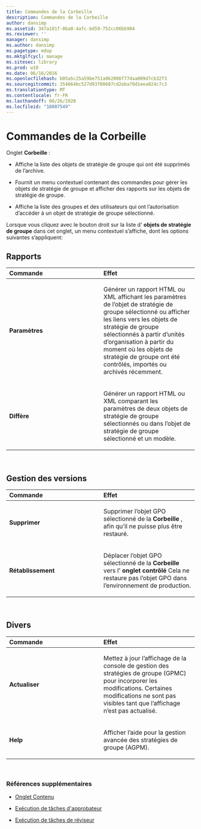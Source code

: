 ```yaml
---
title: Commandes de la Corbeille
description: Commandes de la Corbeille
author: dansimp
ms.assetid: 347a101f-0ba0-4afc-bd59-752cc06bb904
ms.reviewer: ''
manager: dansimp
ms.author: dansimp
ms.pagetype: mdop
ms.mktglfcycl: manage
ms.sitesec: library
ms.prod: w10
ms.date: 06/16/2016
ms.openlocfilehash: b05a5c25a59be751a062086f77daa009d7cb32f3
ms.sourcegitcommit: 354664bc527d93f80687cd2eba70d1eea024c7c3
ms.translationtype: MT
ms.contentlocale: fr-FR
ms.lasthandoff: 06/26/2020
ms.locfileid: "10807549"
---
```

# Commandes de la Corbeille


Onglet **Corbeille** :

-   Affiche la liste des objets de stratégie de groupe qui ont été supprimés de l’archive.

-   Fournit un menu contextuel contenant des commandes pour gérer les objets de stratégie de groupe et afficher des rapports sur les objets de stratégie de groupe.

-   Affiche la liste des groupes et des utilisateurs qui ont l’autorisation d’accéder à un objet de stratégie de groupe sélectionné.

Lorsque vous cliquez avec le bouton droit sur la liste d' **objets de stratégie de groupe** dans cet onglet, un menu contextuel s’affiche, dont les options suivantes s’appliquent:

## Rapports


<table>
<colgroup>
<col width="50%" />
<col width="50%" />
</colgroup>
<thead>
<tr class="header">
<th align="left">Commande</th>
<th align="left">Effet</th>
</tr>
</thead>
<tbody>
<tr class="odd">
<td align="left"><p><strong>Paramètres</strong></p></td>
<td align="left"><p>Générer un rapport HTML ou XML affichant les paramètres de l’objet de stratégie de groupe sélectionné ou afficher les liens vers les objets de stratégie de groupe sélectionnés à partir d’unités d’organisation à partir du moment où les objets de stratégie de groupe ont été contrôlés, importés ou archivés récemment.</p></td>
</tr>
<tr class="even">
<td align="left"><p><strong>Diffère</strong></p></td>
<td align="left"><p>Générer un rapport HTML ou XML comparant les paramètres de deux objets de stratégie de groupe sélectionnés ou dans l’objet de stratégie de groupe sélectionné et un modèle.</p></td>
</tr>
</tbody>
</table>

 

## Gestion des versions


<table>
<colgroup>
<col width="50%" />
<col width="50%" />
</colgroup>
<thead>
<tr class="header">
<th align="left">Commande</th>
<th align="left">Effet</th>
</tr>
</thead>
<tbody>
<tr class="odd">
<td align="left"><p><strong>Supprimer</strong></p></td>
<td align="left"><p>Supprimer l’objet GPO sélectionné de la <strong> Corbeille </strong> , afin qu’il ne puisse plus être restauré.</p></td>
</tr>
<tr class="even">
<td align="left"><p><strong>Rétablissement</strong></p></td>
<td align="left"><p>Déplacer l’objet GPO sélectionné de la <strong> Corbeille </strong> vers l' <strong> onglet contrôlé </strong> Cela ne restaure pas l’objet GPO dans l’environnement de production.</p></td>
</tr>
</tbody>
</table>

 

## Divers


<table>
<colgroup>
<col width="50%" />
<col width="50%" />
</colgroup>
<thead>
<tr class="header">
<th align="left">Commande</th>
<th align="left">Effet</th>
</tr>
</thead>
<tbody>
<tr class="odd">
<td align="left"><p><strong>Actualiser</strong></p></td>
<td align="left"><p>Mettez à jour l’affichage de la console de gestion des stratégies de groupe (GPMC) pour incorporer les modifications. Certaines modifications ne sont pas visibles tant que l’affichage n’est pas actualisé.</p></td>
</tr>
<tr class="even">
<td align="left"><p><strong>Help</strong></p></td>
<td align="left"><p>Afficher l’aide pour la gestion avancée des stratégies de groupe (AGPM).</p></td>
</tr>
</tbody>
</table>

 

### Références supplémentaires

-   [Onglet Contenu](contents-tab-agpm40.md)

-   [Exécution de tâches d'approbateur](performing-approver-tasks-agpm40.md)

-   [Exécution de tâches de réviseur](performing-reviewer-tasks-agpm40.md)

 

 





